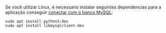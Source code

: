 Se você utilizar Linux, é necessario instalar seguintes dependencias para a aplicação conseguir [conectar com o banco MySQL](https://stackoverflow.com/a/23978968):

```
sudo apt install python3-dev
sudo apt install libmysqlclient-dev
```

